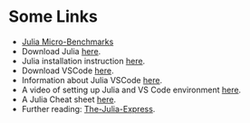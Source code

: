 # Some Links

- [Julia Micro-Benchmarks](https://julialang.org/benchmarks/)
- Download Julia [here](https://julialang.org/downloads/).
- Julia installation instruction [here](https://julialang.org/downloads/platform/).
- Download VSCode [here](https://code.visualstudio.com/download).
- Information about Julia VSCode [here](https://github.com/julia-vscode/julia-vscode).
- A video of setting up Julia and VS Code environment [here](https://www.youtube.com/watch?v=PpEdwVLypXU).
- A Julia Cheat sheet [here](https://juliadocs.github.io/Julia-Cheat-Sheet/).
- Further reading: [The-Julia-Express](https://github.com/bkamins/The-Julia-Express).
